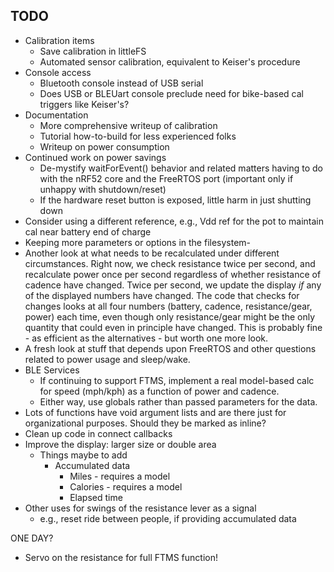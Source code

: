 ## TODO
- Calibration items
  - Save calibration in littleFS
  - Automated sensor calibration, equivalent to Keiser's procedure
- Console access
  - Bluetooth console instead of USB serial
  - Does USB or BLEUart console preclude need for bike-based cal triggers like Keiser's?
- Documentation
  - More comprehensive writeup of calibration
  - Tutorial how-to-build for less experienced folks
  - Writeup on power consumption
- Continued work on power savings
  - De-mystify waitForEvent() behavior and related matters having to do with the nRF52 core and the FreeRTOS port (important only if unhappy with shutdown/reset)
  - If the hardware reset button is exposed, little harm in just shutting down
- Consider using a different reference, e.g., Vdd ref for the pot to maintain cal near battery end of charge
- Keeping more parameters or options in the filesystem- 
- Another look at what needs to be recalculated under different circumstances. Right now, we check resistance twice per second, and recalculate power once per second regardless of whether resistance of cadence have changed. Twice per second, we update the display *if* any of the displayed numbers have changed. The code that checks for changes looks at all four numbers (battery, cadence, resistance/gear, power) each time, even though only resistance/gear might be the only quantity that could even in principle have changed. This is probably fine - as efficient as the alternatives - but worth one more look.
- A fresh look at stuff that depends upon FreeRTOS and other questions related to power usage and sleep/wake.
- BLE Services
  - If continuing to support FTMS, implement a real model-based calc for speed (mph/kph) as a function of power and cadence. 
  - Either way, use globals rather than passed parameters for the data.
- Lots of functions have void argument lists and are there just for organizational purposes. Should they be marked as inline?
- Clean up code in connect callbacks
- Improve the display: larger size or double area
  - Things maybe to add
    - Accumulated  data
      - Miles - requires a model
      - Calories - requires a model
      - Elapsed time
- Other uses for swings of the resistance lever as a signal
  - e.g., reset ride between people, if providing accumulated data

ONE DAY?
- Servo on the resistance for full FTMS function!
